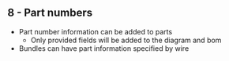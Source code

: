 ## 8 - Part numbers

* Part number information can be added to parts
  * Only provided fields will be added to the diagram and bom
* Bundles can have part information specified by wire
